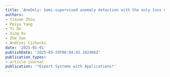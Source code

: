 ```yaml
---
title: 'AnoOnly: Semi-supervised anomaly detection with the only loss on anomalies'
authors:
- Yixuan Zhou
- Peiyu Yang
- Yi Qu
- Xing Xu
- Zhe Sun
- Andrzej Cichocki
date: '2025-01-01'
publishDate: '2025-05-29T08:04:43.102486Z'
publication_types:
- article-journal
publication: '*Expert Systems with Applications*'
---
```

